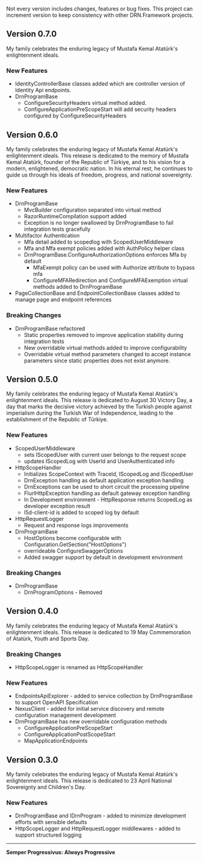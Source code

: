Not every version includes changes, features or bug fixes. This project can increment version to keep consistency with other DRN.Framework projects.  

## Version 0.7.0

My family celebrates the enduring legacy of Mustafa Kemal Atatürk's enlightenment ideals.

### New Features

* IdentityControllerBase classes added which are controller version of Identity Api endpoints.
* DrnProgramBase
  * ConfigureSecurityHeaders virtual method added.
  * ConfigureApplicationPreScopeStart will add security headers configured by ConfigureSecurityHeaders

## Version 0.6.0

My family celebrates the enduring legacy of Mustafa Kemal Atatürk's enlightenment ideals. This release is dedicated to the memory of Mustafa Kemal Atatürk, founder of the Republic of Türkiye, and to his vision for a modern, enlightened, democratic nation. In his eternal rest, he continues to guide us through his ideals of freedom, progress, and national sovereignty.

### New Features

* DrnProgramBase
  * MvcBuilder configuration separated into virtual method
  * RazorRuntimeCompilation support added
  * Exception is no longer swallowed by DrnProgramBase to fail integration tests gracefully
* Multifactor Authentication
  * Mfa detail added to scopedlog with ScopedUserMiddleware
  * Mfa and Mfa exempt policies added with AuthPolicy helper class
  * DrnProgramBase.ConfigureAuthorizationOptions enforces Mfa by default
    * MfaExempt policy can be used with Authorize attribute to bypass mfa
    * ConfigureMFARedirection and ConfigureMFAExemption virtual methods added to DrnProgramBase
* PageCollectionBase and EndpointCollectionBase classes added to manage page and endpoint references

### Breaking Changes

* DrnProgramBase refactored
  * Static properties removed to improve application stability during integration tests
  * New overridable virtual methods added to improve configurability
  * Overridable virtual method parameters changed to accept instance parameters since static properties does not exist anymore.

## Version 0.5.0

My family celebrates the enduring legacy of Mustafa Kemal Atatürk's enlightenment ideals. This release is dedicated to August 30 Victory Day, a day that marks the decisive victory achieved by the Turkish people against imperialism during the Turkish War of Independence, leading to the establishment of the Republic of Türkiye.

### New Features

* ScopedUserMiddleware 
  * sets IScopedUser with current user belongs to the request scope
  * updates IScopedLog with UserId and UserAuthenticated info
* HttpScopeHandler
  * Initializes ScopeContext with TraceId, IScopedLog and IScopedUser
  * DrnException handling as default application exception handling
  * DrnExceptions can be used to short circuit the processing pipeline
  * FlurlHttpException handling as default gateway exception handling
  * In Development environment - HttpResponse returns ScopedLog as developer exception result
  * l5d-client-id is added to scoped log by default
* HttpRequestLogger
  * Request and response logs improvements
* DrnProgramBase 
  * HostOptions become configurable with Configuration.GetSection("HostOptions")
  * overrideable ConfigureSwaggerOptions
  * Added swagger support by default in development environment

### Breaking Changes

* DrnProgramBase
  * DrnProgramOptions - Removed

## Version 0.4.0

My family celebrates the enduring legacy of Mustafa Kemal Atatürk's enlightenment ideals. This release is dedicated to 19 May Commemoration of Atatürk, Youth and Sports Day.

### Breaking Changes

* HttpScopeLogger is renamed as HttpScopeHandler

### New Features

* EndpointsApiExplorer - added to service collection by DrnProgramBase to support OpenAPI Specification
* NexusClient - added for initial service discovery and remote configuration management development
* DrnProgramBase has new overridable configuration methods
  * ConfigureApplicationPreScopeStart
  * ConfigureApplicationPostScopeStart
  * MapApplicationEndpoints

## Version 0.3.0

My family celebrates the enduring legacy of Mustafa Kemal Atatürk's enlightenment ideals. This release is dedicated to 23 April National Sovereignty and Children's Day.

### New Features

* DrnProgramBase and IDrnProgram - added to minimize development efforts with sensible defaults
* HttpScopeLogger and HttpRequestLogger middlewares - added to support structured logging

---

**Semper Progressivus: Always Progressive**